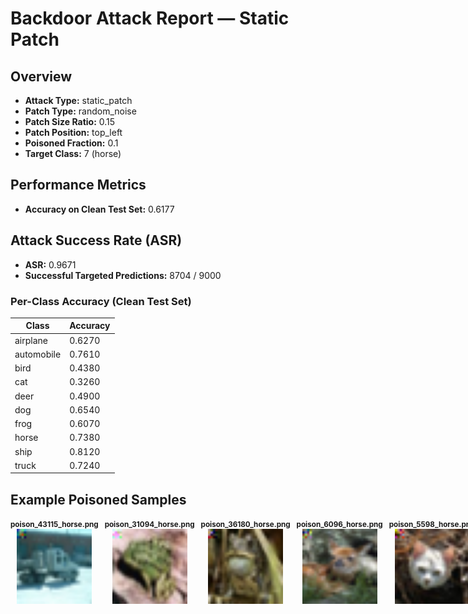 # Backdoor Attack Report — Static Patch

## Overview

- **Attack Type:** static_patch
- **Patch Type:** random_noise
- **Patch Size Ratio:** 0.15
- **Patch Position:** top_left
- **Poisoned Fraction:** 0.1
- **Target Class:** 7 (horse)

## Performance Metrics

- **Accuracy on Clean Test Set:** 0.6177

## Attack Success Rate (ASR)

- **ASR:** 0.9671
- **Successful Targeted Predictions:** 8704 / 9000

### Per-Class Accuracy (Clean Test Set)

| Class | Accuracy |
|--------|----------|
| airplane | 0.6270 |
| automobile | 0.7610 |
| bird | 0.4380 |
| cat | 0.3260 |
| deer | 0.4900 |
| dog | 0.6540 |
| frog | 0.6070 |
| horse | 0.7380 |
| ship | 0.8120 |
| truck | 0.7240 |

## Example Poisoned Samples

<div style="display: flex; gap: 10px;">
<div style="text-align: center;"><small><strong>poison_43115_horse.png</strong></small><br><img src="examples/poison_43115_horse.png" alt="poison_43115_horse.png" style="width: 120px;"></div>
<div style="text-align: center;"><small><strong>poison_31094_horse.png</strong></small><br><img src="examples/poison_31094_horse.png" alt="poison_31094_horse.png" style="width: 120px;"></div>
<div style="text-align: center;"><small><strong>poison_36180_horse.png</strong></small><br><img src="examples/poison_36180_horse.png" alt="poison_36180_horse.png" style="width: 120px;"></div>
<div style="text-align: center;"><small><strong>poison_6096_horse.png</strong></small><br><img src="examples/poison_6096_horse.png" alt="poison_6096_horse.png" style="width: 120px;"></div>
<div style="text-align: center;"><small><strong>poison_5598_horse.png</strong></small><br><img src="examples/poison_5598_horse.png" alt="poison_5598_horse.png" style="width: 120px;"></div>
</div>
